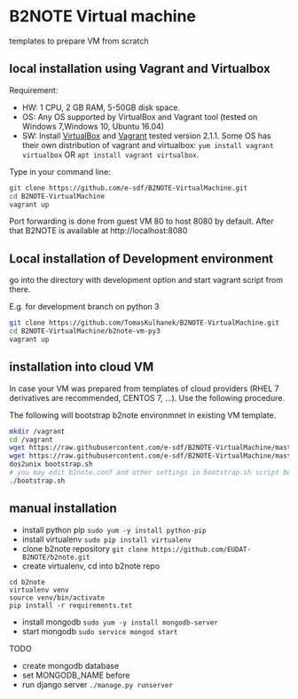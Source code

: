 # B2NOTE Virtual machine
templates to prepare VM from scratch

## local installation using Vagrant and Virtualbox

Requirement: 
- HW: 1 CPU, 2 GB RAM, 5-50GB disk space.
- OS: Any OS supported by VirtualBox and Vagrant tool (tested on Windows 7,Windows 10, Ubuntu 16.04)
- SW: Install [VirtualBox](https://www.virtualbox.org/wiki/Downloads) and [Vagrant](https://www.vagrantup.com/downloads.html) tested version 2.1.1. Some OS has their own distribution of vagrant and virtualbox: `yum install vagrant virtualbox` OR `apt install vagrant virtualbox`.

Type in your command line:

```bash
git clone https://github.com/e-sdf/B2NOTE-VirtualMachine.git
cd B2NOTE-VirtualMachine
vagrant up
```

Port forwarding is done from guest VM 80 to host 8080 by default. After that B2NOTE is available at http://localhost:8080

## Local installation of Development environment

go into the directory with development option and start vagrant script from there.

E.g. for development branch on python 3

```bash
git clone https://github.com/TomasKulhanek/B2NOTE-VirtualMachine.git
cd B2NOTE-VirtualMachine/b2note-vm-py3
vagrant up
```

## installation into cloud VM

In case your VM was prepared from templates of cloud providers (RHEL 7 derivatives are recommended, CENTOS 7, ...). Use the following procedure.

The following will bootstrap b2note environmnet in existing VM template.
```bash
mkdir /vagrant
cd /vagrant
wget https://raw.githubusercontent.com/e-sdf/B2NOTE-VirtualMachine/master/bootstrapmongo.js
wget https://raw.githubusercontent.com/e-sdf/B2NOTE-VirtualMachine/master/bootstrap.sh
dos2unix bootstrap.sh
# you may edit b2note.conf and other settings in bootstrap.sh script before launching
./bootstrap.sh
```

## manual installation

- install python pip 
`sudo yum -y install python-pip`
- install virtualenv
`sudo pip install virtualenv`
- clone b2note repository
`git clone https://github.com/EUDAT-B2NOTE/b2note.git`
- create virtualenv, cd into b2note repo
```
cd b2note
virtualenv venv
source venv/bin/activate
pip install -r requirements.txt
```
- install mongodb
`sudo yum -y install mongodb-server`
- start mongodb
`sudo service mongod start`

TODO 

- create mongodb database
- set MONGODB_NAME before
- run django server
`./manage.py runserver`



